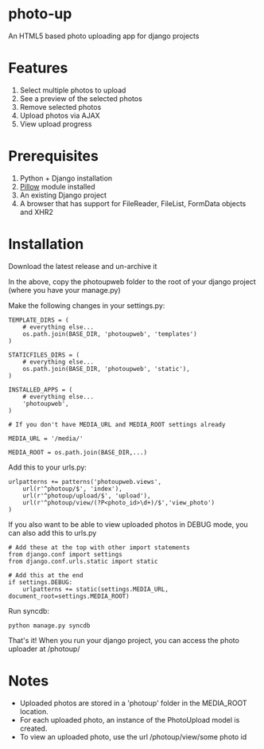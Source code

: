 photo-up
========
An HTML5 based photo uploading app for django projects

Features
========
1. Select multiple photos to upload
2. See a preview of the selected photos
3. Remove selected photos
4. Upload photos via AJAX
5. View upload progress

Prerequisites
==============
1. Python + Django installation
2. <a href="https://github.com/python-pillow/Pillow">Pillow</a> module installed
3. An existing Django project
4. A browser that has support for FileReader, FileList, FormData objects and XHR2

Installation
======================
Download the latest release and un-archive it

In the above, copy the photoupweb folder to the root of your django project (where you have your manage.py)

Make the following changes in your settings.py:
```
TEMPLATE_DIRS = (
    # everything else...
    os.path.join(BASE_DIR, 'photoupweb', 'templates')
)

STATICFILES_DIRS = (
    # everything else...
    os.path.join(BASE_DIR, 'photoupweb', 'static'),
)

INSTALLED_APPS = (
    # everything else...
    'photoupweb',
)

# If you don't have MEDIA_URL and MEDIA_ROOT settings already

MEDIA_URL = '/media/'

MEDIA_ROOT = os.path.join(BASE_DIR,...) 
```

Add this to your urls.py:
```
urlpatterns += patterns('photoupweb.views',
    url(r'^photoup/$', 'index'),
    url(r'^photoup/upload/$', 'upload'),
    url(r'^photoup/view/(?P<photo_id>\d+)/$','view_photo')
)
```

If you also want to be able to view uploaded photos in DEBUG mode, you can also add
this to urls.py
```
# Add these at the top with other import statements
from django.conf import settings
from django.conf.urls.static import static

# Add this at the end
if settings.DEBUG:
    urlpatterns += static(settings.MEDIA_URL, document_root=settings.MEDIA_ROOT)
```

Run syncdb:
```
python manage.py syncdb
```

That's it! When you run your django project, you can access the photo uploader at /photoup/

Notes
==============
* Uploaded photos are stored in a 'photoup' folder in the MEDIA_ROOT location.
* For each uploaded photo, an instance of the PhotoUpload model is created.
* To view an uploaded photo, use the url /photoup/view/some photo id
